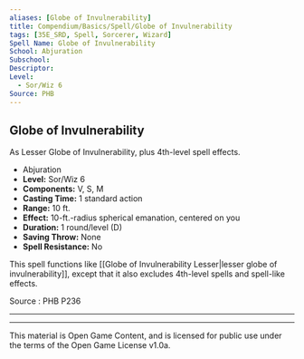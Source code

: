 ```yaml
---
aliases: [Globe of Invulnerability]
title: Compendium/Basics/Spell/Globe of Invulnerability
tags: [35E_SRD, Spell, Sorcerer, Wizard]
Spell Name: Globe of Invulnerability
School: Abjuration
Subschool: 
Descriptor: 
Level:
  - Sor/Wiz 6
Source: PHB
---
```



## Globe of Invulnerability

As Lesser Globe of Invulnerability, plus 4th-level spell effects.

*   Abjuration
*   **Level:** Sor/Wiz 6
*   **Components:** V, S, M
*   **Casting Time:** 1 standard action
*   **Range:** 10 ft.
*   **Effect:** 10-ft.-radius spherical emanation, centered on you
*   **Duration:** 1 round/level (D)
*   **Saving Throw:** None
*   **Spell Resistance:** No

This spell functions like [[Globe of Invulnerability Lesser|lesser globe of invulnerability]], except that it also excludes 4th-level spells and spell-like effects.

Source : PHB P236

---

---

This material is Open Game Content, and is licensed for public use under
the terms of the Open Game License v1.0a.
